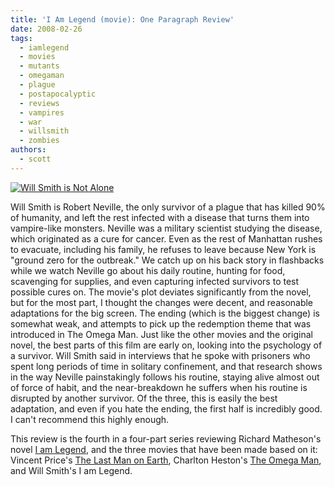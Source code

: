 ```yaml
---
title: 'I Am Legend (movie): One Paragraph Review'
date: 2008-02-26
tags:
  - iamlegend
  - movies
  - mutants
  - omegaman
  - plague
  - postapocalyptic
  - reviews
  - vampires
  - war
  - willsmith
  - zombies
authors:
  - scott
---
```


[![Will Smith is Not Alone](/images/854239630_bcfe8ad2e2_m.jpg)](http://www.flickr.com/photos/spaceninja/854239630/)

Will Smith is Robert Neville, the only survivor of a plague that has killed 90% of humanity, and left the rest infected with a disease that turns them into vampire-like monsters. Neville was a military scientist studying the disease, which originated as a cure for cancer. Even as the rest of Manhattan rushes to evacuate, including his family, he refuses to leave because New York is "ground zero for the outbreak." We catch up on his back story in flashbacks while we watch Neville go about his daily routine, hunting for food, scavenging for supplies, and even capturing infected survivors to test possible cures on. The movie's plot deviates significantly from the novel, but for the most part, I thought the changes were decent, and reasonable adaptations for the big screen. The ending (which is the biggest change) is somewhat weak, and attempts to pick up the redemption theme that was introduced in The Omega Man. Just like the other movies and the original novel, the best parts of this film are early on, looking into the psychology of a survivor. Will Smith said in interviews that he spoke with prisoners who spent long periods of time in solitary confinement, and that research shows in the way Neville painstakingly follows his routine, staying alive almost out of force of habit, and the near-breakdown he suffers when his routine is disrupted by another survivor. Of the three, this is easily the best adaptation, and even if you hate the ending, the first half is incredibly good. I can't recommend this highly enough.

This review is the fourth in a four-part series reviewing Richard Matheson's novel [I am Legend](/i-am-legend-novel-one-paragraph-review/), and the three movies that have been made based on it: Vincent Price's [The Last Man on Earth](/the-last-man-on-earth-one-paragraph-review/), Charlton Heston's [The Omega Man](/the-omega-man-one-paragraph-review/), and Will Smith's I am Legend.
